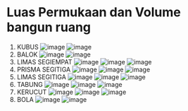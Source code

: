 # Luas Permukaan dan Volume bangun ruang
1. KUBUS
![image](https://github.com/IsmedQalyubi/11.Praktikum-Individu/blob/main/Screenshot%20(158).png) 
![image](https://github.com/IsmedQalyubi/11.Praktikum-Individu/blob/main/Capture%201.PNG) 
2. BALOK
![image](https://github.com/IsmedQalyubi/11.Praktikum-Individu/blob/main/Screenshot%20(159).png) 
![image](https://github.com/IsmedQalyubi/11.Praktikum-Individu/blob/main/Capture%202.PNG) 
3. LIMAS SEGIEMPAT
![image](https://github.com/IsmedQalyubi/11.Praktikum-Individu/blob/main/limas%20segi%20empat.jpg) 
![image](https://github.com/IsmedQalyubi/11.Praktikum-Individu/blob/main/Capture%20limas%20segiempat.PNG) 
![image](https://github.com/IsmedQalyubi/11.Praktikum-Individu/blob/main/Capture%203.PNG) 
4. PRISMA SEGITIGA
![image](https://github.com/IsmedQalyubi/11.Praktikum-Individu/blob/main/prisma%20segitiga.jpg) 
![image](https://github.com/IsmedQalyubi/11.Praktikum-Individu/blob/main/Capture%20prisma%20segitiga.PNG) 
![image](https://github.com/IsmedQalyubi/11.Praktikum-Individu/blob/main/Capture%204.PNG) 
5. LIMAS SEGITIGA
![image](https://github.com/IsmedQalyubi/11.Praktikum-Individu/blob/main/limas%20segitiga.jpg) 
![image](https://github.com/IsmedQalyubi/11.Praktikum-Individu/blob/main/Capture%20limas%20segitiga.PNG) 
![image](https://github.com/IsmedQalyubi/11.Praktikum-Individu/blob/main/Capture%205.PNG) 
6. TABUNG
![image](https://github.com/IsmedQalyubi/11.Praktikum-Individu/blob/main/tabung.jpg) 
![image](https://github.com/IsmedQalyubi/11.Praktikum-Individu/blob/main/Capture%20Tabung.PNG) 
![image](https://github.com/IsmedQalyubi/11.Praktikum-Individu/blob/main/Capture%206.PNG) 
7. KERUCUT
![image](https://github.com/IsmedQalyubi/11.Praktikum-Individu/blob/main/kerucut.jpg) 
![image](https://github.com/IsmedQalyubi/11.Praktikum-Individu/blob/main/Capture%20kerucut.PNG) 
![image](https://github.com/IsmedQalyubi/11.Praktikum-Individu/blob/main/Capture%207.PNG) 
8. BOLA
![image](https://github.com/IsmedQalyubi/11.Praktikum-Individu/blob/main/Screenshot%20(169).png) 
![image](https://github.com/IsmedQalyubi/11.Praktikum-Individu/blob/main/Capture%208.PNG) 
